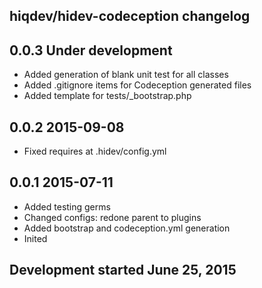 hiqdev/hidev-codeception changelog
----------------------------------

## 0.0.3 Under development

- Added generation of blank unit test for all classes
- Added .gitignore items for Codeception generated files
- Added template for tests/_bootstrap.php

## 0.0.2 2015-09-08

- Fixed requires at .hidev/config.yml

## 0.0.1 2015-07-11

- Added testing germs
- Changed configs: redone parent to plugins
- Added bootstrap and codeception.yml generation
- Inited

## Development started June 25, 2015

